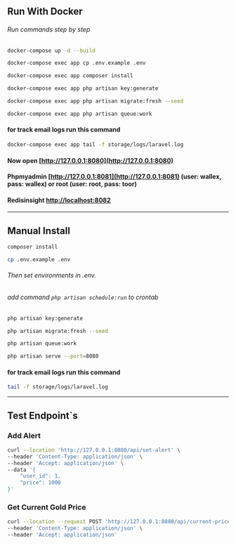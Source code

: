 ## Run With Docker
###### Run commands step by step

```bash 
docker-compose up -d --build 
```
```bash 
docker-compose exec app cp .env.example .env
```
```bash 
docker-compose exec app composer install
```
```bash 
docker-compose exec app php artisan key:generate
```
```bash 
docker-compose exec app php artisan migrate:fresh --seed
```
```bash 
docker-compose exec app php artisan queue:work 
```
#### for track email logs run this command
```bash 
docker-compose exec app tail -f storage/logs/laravel.log
```



#### Now open [http://127.0.0.1:8080](http://127.0.0.1:8080)
#### Phpmyadmin [http://127.0.0.1:8081](http://127.0.0.1:8081) (user: wallex, pass: wallex) or root (user: root, pass: toor)
#### Redisinsight [http://localhost:8082](http://localhost:8082)


___
## Manual Install
```bash 
composer install
```
```bash 
cp .env.example .env
```
###### Then set environments in .env.
###### add command `php artisan schedule:run` to crontab
```bash 
php artisan key:generate
```
```bash 
php artisan migrate:fresh --seed
```
```bash 
php artisan queue:work
```
```bash 
php artisan serve --port=8080
```
#### for track email logs run this command
```bash 
tail -f storage/logs/laravel.log
```


___
## Test Endpoint`s
### Add Alert
```bash 
curl --location 'http://127.0.0.1:8080/api/set-alert' \
--header 'Content-Type: application/json' \
--header 'Accept: application/json' \
--data '{
    "user_id": 1,
    "price": 1000
}'
```

### Get Current Gold Price
```bash 
curl --location --request POST 'http://127.0.0.1:8080/api/current-price' \
--header 'Content-Type: application/json' \
--header 'Accept: application/json'
```
